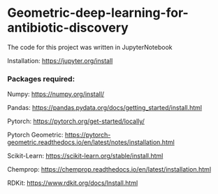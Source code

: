 # Geometric-deep-learning-for-antibiotic-discovery
The code for this project was written in JupyterNotebook

Installation: https://jupyter.org/install


### Packages required:

Numpy: https://numpy.org/install/

Pandas: https://pandas.pydata.org/docs/getting_started/install.html

Pytorch: https://pytorch.org/get-started/locally/

Pytorch Geometric: https://pytorch-geometric.readthedocs.io/en/latest/notes/installation.html

Scikit-Learn: https://scikit-learn.org/stable/install.html

Chemprop: https://chemprop.readthedocs.io/en/latest/installation.html

RDKit: https://www.rdkit.org/docs/Install.html

